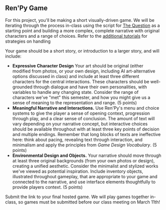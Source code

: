 ## Ren'Py Game

For this project, you'll be making a short visually-driven game. We will be iterating through the process in-class using the script for [The Question](https://renpy.org/doc/html/thequestion.html#thequestion) as a starting point and building a more complex, complete narrative with original characters and a range of choices. Refer to the [additional tutorials](https://www.lezcave.com/renpy-tutorials/) for strategies on handling 

Your game should be a short story, or introduction to a larger story, and will include:

- **Expressive Character Design** Your art should be original (either modified from photos, or your own design, including AI art-alternative options discussed in class) and include at least three different characters for the central interactions. These characters should be well-grounded through dialogue and have their own personalities, with variables to handle any changing state. Consider the range of characters we've "met" this semester, and how you might give us a sense of meaning to the representation and range. (5 points)
- **Meaningful Narrative and Interactions.** Use Ren'Py's menu and choice systems to give the player a sense of opening context, progression through play, and a clear sense of conclusion. The amount of text will vary depending on your narrative concept, but interactive choices should be available throughout with at least three key points of decision and multiple endings. Remember that long blocks of texts are ineffective here: think about pacing, revealing text through interaction, and minimalism and apply the principles from *Game Design Vocabulary*. (5 points)
- **Environmental Design and Objects.** Your narrative should move through at least three original backgrounds (from your own photos or design), creating a unified aesthetic. Consider the minimalist and stylized works we've viewed as potential inspiration. Include inventory objects, illustrated throughout gameplay, that are appropriate to your game and connected to the narrative, and use interface elements thoughtfully to provide players context. (5 points)

Submit the link to your final hosted game. We will play games together in-class, so games must be submitted before our class meeting on March 11th!